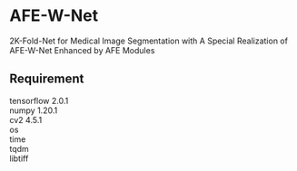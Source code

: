 # AFE-W-Net

2K-Fold-Net for Medical Image Segmentation with A Special Realization of AFE-W-Net Enhanced by AFE Modules

## Requirement
tensorflow 2.0.1  
numpy 1.20.1  
cv2 4.5.1  
os  
time  
tqdm  
libtiff  


